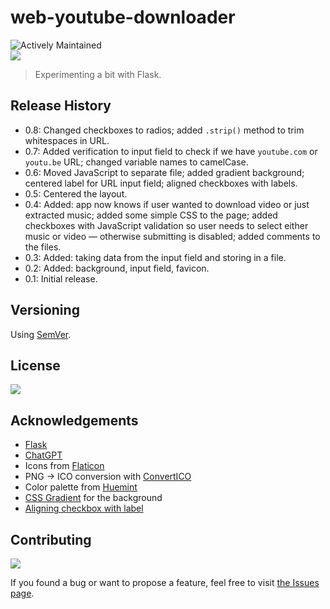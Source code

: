 # web-youtube-downloader

![Actively Maintained](https://img.shields.io/badge/Maintenance%20Level-Actively%20Maintained-green.svg)
<br>
![](https://img.shields.io/badge/platform-Windows-blue)

>Experimenting a bit with Flask.

<!-- ## Screenshots -->

<!-- ### Windows -->

<!-- ![1]() -->

<!-- ### macOS -->

<!-- ![1]() -->
<!-- ![2]() -->

<!-- ## How to use

1. 
2.
3. -->

## Release History

- 0.8: Changed checkboxes to radios; added `.strip()` method to trim whitespaces in URL.
- 0.7: Added verification to input field to check if we have `youtube.com` or `youtu.be` URL; changed variable names to camelCase.
- 0.6: Moved JavaScript to separate file; added gradient background; centered label for URL input field; aligned checkboxes with labels.
- 0.5: Centered the layout.
- 0.4: Added: app now knows if user wanted to download video or just extracted music; added some simple CSS to the page; added checkboxes with JavaScript validation so user needs to select either music or video — otherwise submitting is disabled; added comments to the files.
- 0.3: Added: taking data from the input field and storing in a file.
- 0.2: Added: background, input field, favicon.
- 0.1: Initial release.

<!-- <details> -->

<!-- <summary>
Click to see all updates < 1.0.0
</summary> -->

<!-- - 0.2: 
- 0.1: Initial release.
</details> -->

<!-- <br> -->

## Versioning

Using [SemVer](http://semver.org/).

## License

![](https://img.shields.io/github/license/vardecab/web-youtube-downloader)

## Acknowledgements

- [Flask](https://flask.palletsprojects.com/en/2.2.x/)
- [ChatGPT](https://chat.openai.com/chat)
- Icons from [Flaticon](https://www.flaticon.com)
- PNG → ICO conversion with [ConvertICO](https://convertico.com)
- Color palette from [Huemint](https://huemint.com/back-gradient-3/)
- [CSS Gradient](https://cssgradient.io) for the background
- [Aligning checkbox with label](https://stackoverflow.com/questions/306252/how-to-align-checkboxes-and-their-labels-consistently-cross-browsers#comment43209725_306252)

## Contributing

![](https://img.shields.io/github/issues/vardecab/web-youtube-downloader)

If you found a bug or want to propose a feature, feel free to visit [the Issues page](https://github.com/vardecab/web-youtube-downloader/issues).
